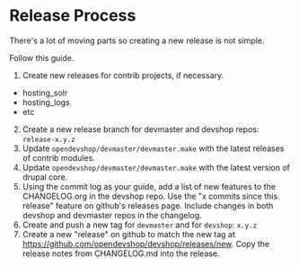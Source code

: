 Release Process
===============

There's a lot of moving parts so creating a new release is not simple.

Follow this guide.

1. Create new releases for contrib projects, if necessary.
  - hosting_solr
  - hosting_logs
  - etc
2. Create a new release branch for devmaster and devshop repos: `release-x.y.z`
3. Update `opendevshop/devmaster/devmaster.make` with the latest releases of contrib modules.
4. Update `opendevshop/devmaster/devmaster.make` with the latest version of drupal core.
5. Using the commit log as your guide, add a list of new features to the CHANGELOG.org in the devshop repo.  Use the "x commits since this release" feature on github's releases page.  Include changes in both devshop and devmaster repos in the changelog.
5. Create and push a new tag for `devmaster` and for `devshop`: `x.y.z`
6. Create a new "release" on github to match the new tag at https://github.com/opendevshop/devshop/releases/new.  Copy the release notes from CHANGELOG.md into the release.